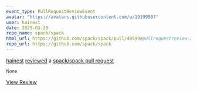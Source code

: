 ```yaml
---
event_type: PullRequestReviewEvent
avatar: "https://avatars.githubusercontent.com/u/1919990?"
user: hainest
date: 2025-03-20
repo_name: spack/spack
html_url: https://github.com/spack/spack/pull/49599#pullrequestreview-2703250781
repo_url: https://github.com/spack/spack
---
```


<a href='https://github.com/hainest' target='_blank'>hainest</a> <a href='https://github.com/spack/spack/pull/49599#pullrequestreview-2703250781' target='_blank'>reviewed</a> a <a href='https://github.com/spack/spack/pull/49599' target='_blank'>spack/spack pull request</a>

<small>None</small>

<a href='https://github.com/spack/spack/pull/49599#pullrequestreview-2703250781' target='_blank'>View Review</a>